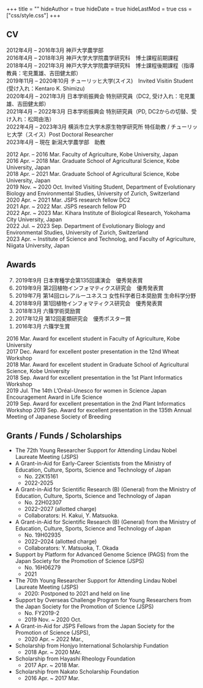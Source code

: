 +++
title = ""
hideAuthor = true
hideDate = true
hideLastMod = true
css = ["css/style.css"]
+++

## CV

2012年4月 – 2016年3月      神戸大学農学部  
2016年4月 – 2018年3月      神戸大学大学院農学研究科　博士課程前期課程  
2018年4月 – 2021年3月      神戸大学大学院農学研究科　博士課程後期課程（指導教員：宅見薫雄、吉田健太郎）  
2019年11月 – 2020年10月    チューリッヒ大学(スイス)　Invited Visitin Student (受け入れ：Kentaro K. Shimizu)  
2020年4月 – 2021年3月      日本学術振興会 特別研究員（DC2, 受け入れ：宅見薫雄、吉田健太郎）  
2021年4月 – 2022年3月      日本学術振興会 特別研究員（PD, DC2からの切替、受け入れ：松岡由浩）  
2022年4月 – 2023年3月      横浜市立大学木原生物学研究所 特任助教 / チューリッヒ大学（スイス）Post Doctoral Researcher  
2023年4月 – 現在           新潟大学農学部　助教    

2012 Apr. – 2016 Mar.     Faculty of  Agriculture, Kobe University, Japan  
2016 Apr. – 2018 Mar.     Graduate School of Agricultural Science, Kobe University, Japan  
2018 Apr. – 2021 Mar.     Graduate School of Agricultural Science, Kobe University, Japan  
2019 Nov. ~ 2020 Oct.     Invited Visiting Student, Department of Evolutionary Biology and Environmental Studies, University of Zurich, Switzerland  
2020 Apr. ~ 2021 Mar.     JSPS research fellow DC2  
2021 Apr. ~ 2022 Mar.     JSPS research fellow PD                                      
2022 Apr. ~ 2023 Mar.     Kihara Institute of Biological Research, Yokohama City University, Japan  
2022 Jul. ~ 2023 Sep.     Department of Evolutionary Biology and Environmental Studies, University of Zurich, Switzerland  
2023 Apr. ~             Institute of Science and Technolog, and Faculty of Agriculture, Niigata University, Japan  

## Awards

<ol reversed>
  <li>2019年9月   日本育種学会第135回講演会　優秀発表賞</li>
  <li>2019年9月   第2回植物インフォマティクス研究会　優秀発表賞</li>
  <li>2019年7月   第14回ロレアルーユネスコ 女性科学者日本奨励賞 生命科学分野</li>
  <li>2018年9月   第1回植物インフォマティクス研究会　優秀発表賞</li>
  <li>2018年3月   六篠学術奨励賞</li>
  <li>2017年12月  第12回麦類研究会　優秀ポスター賞</li>
  <li>2016年3月   六篠学生賞</li>
</ol>

2016 Mar.   Award for excellent student in Faculty of Agriculture, Kobe University  
2017 Dec.   Award for excellent poster presentation in the 12nd Wheat Workshop  
2018 Mar.   Award for excellent student in Graduate School of Agricultural Science, Kobe University  
2018 Sep.   Award for excellent presentation in the 1st Plant Informatics Workshop  
2019 Jul.   The 14th L’Oréal-Unesco for women in Science Japan Encouragement Award in Life Science  
2019 Sep.   Award for excellent presentation in the 2nd Plant Informatics Workshop
2019 Sep.   Award for excellent presentation in the 135th Annual Meeting of Japanese Society of Breeding  


## Grants / Funds / Scholarships



- The 72th Young Researcher Support for Attending Lindau Nobel Laureate Meeting (JSPS)
- A Grant-in-Aid for Early-Career Scientists from the Ministry of Education, Culture, Sports, Science and Technology of Japan
  - No. 22K15161
  - 2022-2025  
- A Grant-in-Aid for Scientific Research (B) (General) from the Ministry of Education, Culture, Sports, Science and Technology of Japan
  - No. 22H02307
  - 2022–2027 (allotted charge)
  - Collaborators: H. Kakui, Y. Matsuoka.  
- A Grant-in-Aid for Scientific Research (B) (General) from the Ministry of Education, Culture, Sports, Science and Technology of Japan 
  - No. 19H02935 
  - 2022–2024 (allotted charge) 
  - Collaborators: Y. Matsuoka, T. Okada  
- Support by Platform for Advanced Genome Science (PAGS) from the Japan Society for the Promotion of Science (JSPS)
  - No. 16H06279
  - 2021  
- The 70th Young Researcher Support for Attending Lindau Nobel Laureate Meeting (JSPS)
  - 2020: Postponed to 2021 and held on line  
- Support by Overseas Challenge Program for Young Researchers from the Japan Society for the Promotion of Science (JSPS)
  - No. FY2019-2 
  - 2019 Nov. ~ 2020 Oct.
- A Grant-in-Aid for JSPS Fellows from the Japan Society for the Promotion of Science (JSPS), 
  - 2020 Apr. ~ 2022 Mar., 
- Scholarship from Honjyo International Scholarship Fundation
  - 2018 Apr. ~ 2020 MAr.
- Scholarship from Hayashi Rheology Foundation
  - 2017 Apr. ~ 2018 Mar.
- Scholarship from Nakato Scholarship Foundation 
  - 2016 Apr. ~ 2017 Mar.
